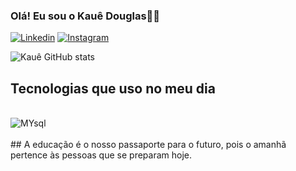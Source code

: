 ### Olá! Eu sou o Kauê Douglas🤚🏼

[![Linkedin](https://img.shields.io/badge/LinkedIn-0077B5?style=for-the-badge&logo=linkedin&logoColor=white)](https://www.linkedin.com/in/kauedouglas/)
[![Instagram](    https://img.shields.io/badge/Instagram-E4405F?style=for-the-badge&logo=instagram&logoColor=white)](https://www.instagram.com/kaue_dg_/)

![Kauê GitHub stats](https://github-readme-stats.vercel.app/api?username=KauePozatti&show_icons=true&theme=onedark)

## Tecnologias que uso no meu dia

<div style="display: inline_block"><br/>
<img align="center" alt="MYsql" src="https://img.shields.io/badge/MySQL-005C84?style=for-the-badge&logo=mysql&logoColor=white" />
</div><br/>
## A educação é o nosso passaporte para o futuro, pois o amanhã pertence às pessoas que se preparam hoje.
